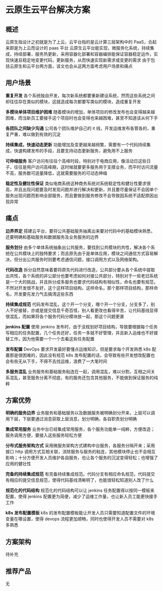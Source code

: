 # 云原生云平台解决方案

## 概述

云原生指设计之初就是为了上云，云平台指的是云计算三层架构中的 PaaS，合起来即是为上云而设计的 paas 平台
云原生云平台能实现，微服务化系统，持续集成，持续部署，服务热更新，采用容器化部署和容器编排能保证容器稳定运作，实现快速且稳定地变更代码，更新服务，从而快速实现新需求或变更的需求
由于包括云原生和云平台两方面，该文也会从这两方面考虑用户场景和痛点

## 用户场景

**重复开发**
各个系统独自开发，每次新系统都要重新建设系统，然而这些系统之间却往往存在类似的模块，这就造成每次都要写类似的模块，造成重复开发

**多模块单体项目维护困难**
随着模块的增加，单体项目的修改发布也会变得越来越困难，而当新员工要接手这个项目时也会变得也来越困难，甚至不知道该从何下手

**各团队之间缺少沟通**
公司各个团队维护自己的 it 线，开发运维发布各管各的，重复严重，难以做到有效的沉淀

**持续集成，快速动态更新**
功能增加及变更越来越频繁，需要有一个代码持续集成，快速构建发布的手段，且要支持动态更新服务，避免用不上服务

**可伸缩服务**
客户访问有往往个高峰时段，特别对于电商应用，像活动日这些日子，往往是用户访问高峰期，这时候就要更多服务用于支撑业务，而平时访问流量不高，服务数可适量降低，这就需要服务的可动态伸缩

**稳定性及健壮性保证**
类似电商系统这种商务系统对系统稳定性和健壮性要求很高，并且出现问题要及时发现问题并进行解决和更新，并且要尽量保证不会因单个服务出现问题而影响全部服务，而且要做到服务修改不会导致因系统不适配原因出现异常

## 痛点

**边界界定**
搭建云平台，要将公共基础服务抽离出来要对代码中的基础模块熟悉，还要明确和基础服务和数据服务及业务服务的边界

**服务划分**
由多个单体系统抽象出公共服务，要找到公共模块的共性，解决各个系统在公共模块上的独特要求；而且原先由于是单体应用，模块之间通信方式容易解决，但分出公共服务时则要考虑通信问题，接口调用方式以及网络架构。

**代码改造**
拆分自然意味着要将原先代码进行改造，公共部分要从各个系统中提取出共性，各个系统的非公部分也要考虑如何对接公共部分，特别对于一些老旧系统是一个大的挑战，并且拆分成多服务也要求代码结构有相似性，命名也要有规范，不然对开发很不友好，这个这样项目结构，这样命名，那个那样项目结构，那样命名，开发要先发力气去搞清这些东西

**持续集成规范**
代码发布混乱，这个开一个分支，哪个开一个分支，分支多了，别人不好接替，亦或是提交信息千奇百怪，别人看更改也看得辛苦，让代码基线显得很混乱，而如果将各个服务代码分模块放一起，那这个问题更甚

**jenkins 配置**
使用 jenkins 发布时，由于没规划好项目结构，导致要根据每个任务写相应的任务配置，几个任务还好，任务一多就不好管理，并且新入运维也不好接替工作，因为他需要一个一个去看这些任务配置

**发布配置**
DevOps 要求开发最好要懂点运维知识，但是要求每个开发熟悉 k8s 配置那是很困难的，因此没有规范 k8s 发布配置的话，会导致有些开发想改配置也会有些无从下手，不得不去找运维，浪费了一大笔时间

**多服务混乱**
业务服务和基础服务粘连在一起，调用混乱，难以分割，互相之间关系混乱，甚至服务分离不彻底，有的服务还包含其他服务，不能做到保证服务的纯粹

## 方案优势

**明确的服务边界**
业务服务和基础服务以及数据服务被明确划分开来，上层可以调用下层，下层要通过消息获取上层消息，划分明确，各自职责划分明确

**集成常用服务**
业务中台已经集成常用服务，各个服务功能单一纯粹，方便改造；服务调用方便，要接入这些服务轻松方便

**分布式服务架构方式**
采用微服务架构方式建构中台服务，各服务分隔开来；采用接口 http 调用方式互相关联，消除服务与服务的粘连，其他模块停止也不会相互影响；十分方便开发人员维护各自服务，也让各个服务的沉淀变得轻松；也增强了应用的健壮性

**完备的持续集成规范**
有完备持续集成规范。代码分支有相应命名规范，代码提交有相应的提交信息规范，使得代码基线清晰明了，也能很轻松知道别人改了什么

**规范化的代码结构**
规范化的代码结构可以让 jenkins 任务配置得以按同一模板来配置，使得 jenkins 配置更为简便，减少了运维工作量，也让新入员工能更快接手工作

**k8s 发布配置模板**
k8s 的发布配置模板能让开发人员只需要知道配置文件的环境变量在哪设置，使得 devops 流程更加顺畅，同时也使得开发人员不需要对 k8s 多熟悉

## 方案架构

待补充

## 推荐产品

无
